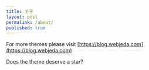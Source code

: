 ```yaml
---
title: 关于
layout: post
permalink: /about/
published: true
---
```


For more themes please visit [https://blog.webjeda.com](https://blog.webjeda.com)

Does the theme deserve a star?

